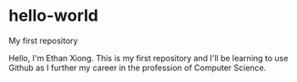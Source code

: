 # hello-world
My first repository

Hello, I'm Ethan Xiong. This is my first repository and I'll be learning to use Github as I further my career in the profession of Computer Science.
